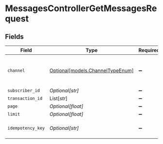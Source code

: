 # MessagesControllerGetMessagesRequest


## Fields

| Field                                                            | Type                                                             | Required                                                         | Description                                                      |
| ---------------------------------------------------------------- | ---------------------------------------------------------------- | ---------------------------------------------------------------- | ---------------------------------------------------------------- |
| `channel`                                                        | [Optional[models.ChannelTypeEnum]](../models/channeltypeenum.md) | :heavy_minus_sign:                                               | Channel type through which the message is sent                   |
| `subscriber_id`                                                  | *Optional[str]*                                                  | :heavy_minus_sign:                                               | N/A                                                              |
| `transaction_id`                                                 | List[*str*]                                                      | :heavy_minus_sign:                                               | N/A                                                              |
| `page`                                                           | *Optional[float]*                                                | :heavy_minus_sign:                                               | N/A                                                              |
| `limit`                                                          | *Optional[float]*                                                | :heavy_minus_sign:                                               | N/A                                                              |
| `idempotency_key`                                                | *Optional[str]*                                                  | :heavy_minus_sign:                                               | A header for idempotency purposes                                |